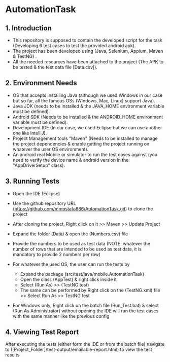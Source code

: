 # AutomationTask

## 1. Introduction
   - This repository is supposed to contain the developed script for the task (Developing 6 test cases to test the provided android apk).
   - The project has been developed using (Java, Selenium, Appium, Maven & TestNG) .
   - All the needed resources have been attached to the project (The APK to be tested & the test data file [Data.csv]).

## 2. Environment Needs
  - OS that accepts installing Java (although we used Windows in our case but so far, all the famous OSs (Windows, Mac, Linux) support Java).
  - Java JDK (needs to be installed & the JAVA_HOME environment variable must be defined).
  - Android SDK (Needs to be installed & the ANDROID_HOME environment variable must be defined).
  - Development IDE (In our case, we used Eclipse but we can use another one like IntelliJ).
  - Project Management tools "Maven" (Needs to be installed to manage the project dependencies & enable getting the project running on whatever the user OS environment).
  - An android real Mobile or simulator to run the test cases against (you need to verify the device name & android version in the "AppDriverSetup" class).

## 3. Running Tests
  - Open the IDE (Eclipse)
  - Use the github repository URL (https://github.com/mmostafa886/AutomationTask.git) to clone the project
  - After cloning the project, Right click on it >> Maven >> Update Project
  - Expand the folder (Data) & open the (Numbers.csv) file
  - Provide the numbers to be used as test data (NOTE: whatever the number of rows that are intended to be used as test data, it is mandatory to provide 2 numbers per row)
  - For whatever the used OS, the user can run the tests by

     - Expand the package (src/test/java/mobile.AutomationTask)
     - Open the class (AppTest) & right click inside it
     - Select (Run As) >> (TestNG test)
     - The same can be performed by Right click on the (TestNG.xml) file >> Select Run As >> TestNG test
  - For Windows only, Right click on the batch file (Run_Test.bat) & select (Run As Administrator) without opening the IDE will run the test cases with the same manner like the previous config

## 4. Viewing Test Report
   After executing the tests (either form the IDE or from the batch file) navigate to ([Project_Folder]/test-output/emailable-report.html) to view the test results
